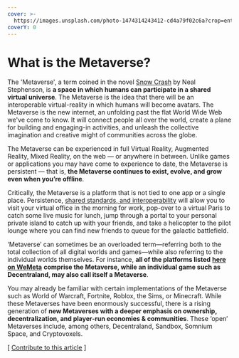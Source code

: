 ```yaml
---
cover: >-
  https://images.unsplash.com/photo-1474314243412-cd4a79f02c6a?crop=entropy&cs=srgb&fm=jpg&ixid=MnwxOTcwMjR8MHwxfHNlYXJjaHwxMXx8ZGlnaXRhbHxlbnwwfHx8fDE2NDMyMTU0NTI&ixlib=rb-1.2.1&q=85
coverY: 0
---
```


# What is the Metaverse?

The 'Metaverse', a term coined in the novel [Snow Crash](https://en.wikipedia.org/wiki/Snow\_Crash) by Neal Stephenson, is **a space in which humans can participate in a shared virtual universe**. The Metaverse is the idea that there will be an interoperable virtual-reality in which humans will become avatars. The Metaverse is the new internet, an unfolding past the flat World Wide Web we've come to know. It will connect people all over the world, create a plane for building and engaging-in activities, and unleash the collective imagination and creative might of communities across the globe.

The Metaverse can be experienced in full Virtual Reality, Augmented Reality, Mixed Reality, on the web — or anywhere in between. Unlike games or applications you may have come to experience to date, the Metaverse is persistent — that is, **the Metaverse continues to exist, evolve, and grow even when you’re offline**.

Critically, the Metaverse is a platform that is not tied to one app or a single place. Persistence, [shared standards, and interoperability](https://www.matthewball.vc/the-metaverse-primer) will allow you to visit your virtual office in the morning for work, pop-over to a virtual Paris to catch some live music for lunch, jump through a portal to your personal private island to catch up with your friends, and take a helicopter to the pilot lounge where you can find new friends to queue for the galactic battlefield.

‘Metaverse’ can sometimes be an overloaded term—referring both to the total collection of all digital worlds and games—while also referring to the individual worlds themselves. For instance, **all of the platforms listed** [**here on WeMeta**](https://wemeta.world) **comprise the Metaverse, while an individual game such as Decentraland, may also call itself a Metaverse**.

You may already be familiar with certain implementations of the Metaverse such as World of Warcraft, Fortnite, Roblox, the Sims, or Minecraft. While these Metaverses have been enormously successful, there is a rising generation of **new Metaverses with a deeper emphasis on ownership, decentralization, and player-run economies & communities**. These ‘open’ Metaverses include, among others, Decentraland, Sandbox, Somnium Space, and Cryptovoxels.



\[ [Contribute to this article](https://github.com/the-metaverse/public-wiki) ]

